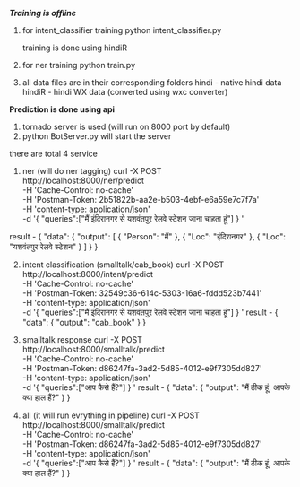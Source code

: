 *********Training is offline*********
1. for intent_classifier training
    python intent_classifier.py

    training is done using hindiR

2. for ner training
    python train.py

3. all data files are in their corresponding folders
    hindi - native hindi data
    hindiR - hindi WX data (converted using wxc converter)

**********Prediction is done using api**********
1. tornado server is used (will run on 8000 port by default)
2. python BotServer.py will start the server

there are total 4 service

1. ner (will do ner tagging)
   curl -X POST \
  http://localhost:8000/ner/predict \
  -H 'Cache-Control: no-cache' \
  -H 'Postman-Token: 2b51822b-aa2e-b503-4ebf-e6a59e7c7f7a' \
  -H 'content-type: application/json' \
  -d '{
  "queries":["मैं इंदिरानगर से यशवंतपुर रेलवे स्टेशन जाना चाहता हूं"]
}
'

result - {
    "data": {
        "output": [
            {
                "Person": "मैं"
            },
            {
                "Loc": "इंदिरानगर"
            },
            {
                "Loc": "यशवंतपुर रेलवे स्टेशन"
            }
        ]
    }
}

2. intent classification (smalltalk/cab_book)
    curl -X POST \
  http://localhost:8000/intent/predict \
  -H 'Cache-Control: no-cache' \
  -H 'Postman-Token: 32549c36-614c-5303-16a6-fddd523b7441' \
  -H 'content-type: application/json' \
  -d '{
  "queries":["मैं इंदिरानगर से यशवंतपुर रेलवे स्टेशन जाना चाहता हूं"]
}
'
result - {
    "data": {
        "output": "cab_book"
    }
}

3. smalltalk response
    curl -X POST \
  http://localhost:8000/smalltalk/predict \
  -H 'Cache-Control: no-cache' \
  -H 'Postman-Token: d86247fa-3ad2-5d85-4012-e9f7305dd827' \
  -H 'content-type: application/json' \
  -d '{
  "queries":["आप कैसे हैं?"]
}
'
result - {
    "data": {
        "output": "मैं ठीक हूं, आपके क्या हाल हैं?"
    }
}

4. all (it will run evrything in pipeline)
     curl -X POST \
  http://localhost:8000/smalltalk/predict \
  -H 'Cache-Control: no-cache' \
  -H 'Postman-Token: d86247fa-3ad2-5d85-4012-e9f7305dd827' \
  -H 'content-type: application/json' \
  -d '{
  "queries":["आप कैसे हैं?"]
}
'
result - {
    "data": {
        "output": "मैं ठीक हूं, आपके क्या हाल हैं?"
    }
}


